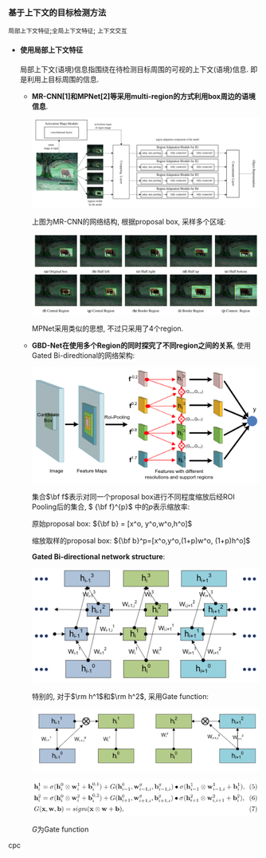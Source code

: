 ### 基于上下文的目标检测方法

`局部上下文特征`;`全局上下文特征`; `上下文交互`

- #### 使用局部上下文特征

  局部上下文(语境)信息指围绕在待检测目标周围的可视的上下文(语境)信息. 即是利用上目标周围的信息.

  - **MR-CNN[1]和MPNet[2]等采用multi-region的方式利用box周边的语境信息**.

    ![image-20200915151917955](images/image-20200915151917955.png)

    上图为MR-CNN的网络结构, 根据proposal box, 采样多个区域:

    <img src="images/image-20200915152050508.png" alt="image-20200915152050508"  />

    MPNet采用类似的思想, 不过只采用了4个region.

  - **GBD-Net在使用多个Region的同时探究了不同region之间的关系**, 使用Gated Bi-diredtional的网络架构:

    ![image-20200915154738782](images/image-20200915154738782.png)

    集合$\bf f$表示对同一个proposal box进行不同程度缩放后经ROI Pooling后的集合, $ {\bf f}^{p}$ 中的$p$表示缩放率:

    原始proposal box: ${\bf b} = [x^o, y^o,w^o,h^o]$

    缩放取样的proposal box: ${\bf b}^p=[x^o,y^o,(1+p)w^o, (1+p)h^o]$

    **Gated Bi-directional network structure**:

    ![image-20200915160010297](images/image-20200915160010297.png)
  
    特别的, 对于$\rm h^1$和$\rm h^2$, 采用Gate function:
  
    ![image-20200919212711235](images/image-20200919212711235.png)
  
    ![image-20200919212758700](images/image-20200919212758700.png)
  
    $G$为Gate function
  
    

  

  

  

  

  

  

  

  

  
  
  
  
  
  
  
  
  
  
  

cpc